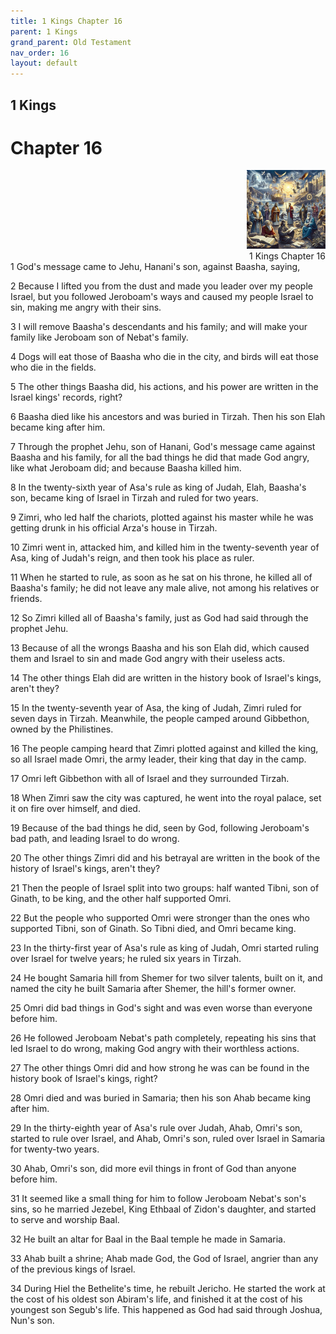 ```yaml
---
title: 1 Kings Chapter 16
parent: 1 Kings
grand_parent: Old Testament
nav_order: 16
layout: default
---
```


## 1 Kings

# Chapter 16

<div style="clear: both; text-align: right;">
    <img src="/assets/Image/1 Kings/500/16.jpg" alt="1 Kings Chapter 16" class="chapter-image" style="max-width: 25%; height: auto;"/>
    <figcaption style="font-size: 14px;">1 Kings Chapter 16</figcaption>
</div>
1 God's message came to Jehu, Hanani's son, against Baasha, saying,

2 Because I lifted you from the dust and made you leader over my people Israel, but you followed Jeroboam's ways and caused my people Israel to sin, making me angry with their sins.

3 I will remove Baasha's descendants and his family; and will make your family like Jeroboam son of Nebat's family.

4 Dogs will eat those of Baasha who die in the city, and birds will eat those who die in the fields.

5 The other things Baasha did, his actions, and his power are written in the Israel kings' records, right?

6 Baasha died like his ancestors and was buried in Tirzah. Then his son Elah became king after him.

7 Through the prophet Jehu, son of Hanani, God's message came against Baasha and his family, for all the bad things he did that made God angry, like what Jeroboam did; and because Baasha killed him.

8 In the twenty-sixth year of Asa's rule as king of Judah, Elah, Baasha's son, became king of Israel in Tirzah and ruled for two years.

9 Zimri, who led half the chariots, plotted against his master while he was getting drunk in his official Arza's house in Tirzah.

10 Zimri went in, attacked him, and killed him in the twenty-seventh year of Asa, king of Judah's reign, and then took his place as ruler.

11 When he started to rule, as soon as he sat on his throne, he killed all of Baasha's family; he did not leave any male alive, not among his relatives or friends.

12 So Zimri killed all of Baasha's family, just as God had said through the prophet Jehu.

13 Because of all the wrongs Baasha and his son Elah did, which caused them and Israel to sin and made God angry with their useless acts.

14 The other things Elah did are written in the history book of Israel's kings, aren't they?

15 In the twenty-seventh year of Asa, the king of Judah, Zimri ruled for seven days in Tirzah. Meanwhile, the people camped around Gibbethon, owned by the Philistines.

16 The people camping heard that Zimri plotted against and killed the king, so all Israel made Omri, the army leader, their king that day in the camp.

17 Omri left Gibbethon with all of Israel and they surrounded Tirzah.

18 When Zimri saw the city was captured, he went into the royal palace, set it on fire over himself, and died.

19 Because of the bad things he did, seen by God, following Jeroboam's bad path, and leading Israel to do wrong.

20 The other things Zimri did and his betrayal are written in the book of the history of Israel's kings, aren't they?

21 Then the people of Israel split into two groups: half wanted Tibni, son of Ginath, to be king, and the other half supported Omri.

22 But the people who supported Omri were stronger than the ones who supported Tibni, son of Ginath. So Tibni died, and Omri became king.

23 In the thirty-first year of Asa's rule as king of Judah, Omri started ruling over Israel for twelve years; he ruled six years in Tirzah.

24 He bought Samaria hill from Shemer for two silver talents, built on it, and named the city he built Samaria after Shemer, the hill's former owner.

25 Omri did bad things in God's sight and was even worse than everyone before him.

26 He followed Jeroboam Nebat's path completely, repeating his sins that led Israel to do wrong, making God angry with their worthless actions.

27 The other things Omri did and how strong he was can be found in the history book of Israel's kings, right?

28 Omri died and was buried in Samaria; then his son Ahab became king after him.

29 In the thirty-eighth year of Asa's rule over Judah, Ahab, Omri's son, started to rule over Israel, and Ahab, Omri's son, ruled over Israel in Samaria for twenty-two years.

30 Ahab, Omri's son, did more evil things in front of God than anyone before him.

31 It seemed like a small thing for him to follow Jeroboam Nebat's son's sins, so he married Jezebel, King Ethbaal of Zidon's daughter, and started to serve and worship Baal.

32 He built an altar for Baal in the Baal temple he made in Samaria.

33 Ahab built a shrine; Ahab made God, the God of Israel, angrier than any of the previous kings of Israel.

34 During Hiel the Bethelite's time, he rebuilt Jericho. He started the work at the cost of his oldest son Abiram's life, and finished it at the cost of his youngest son Segub's life. This happened as God had said through Joshua, Nun's son.


